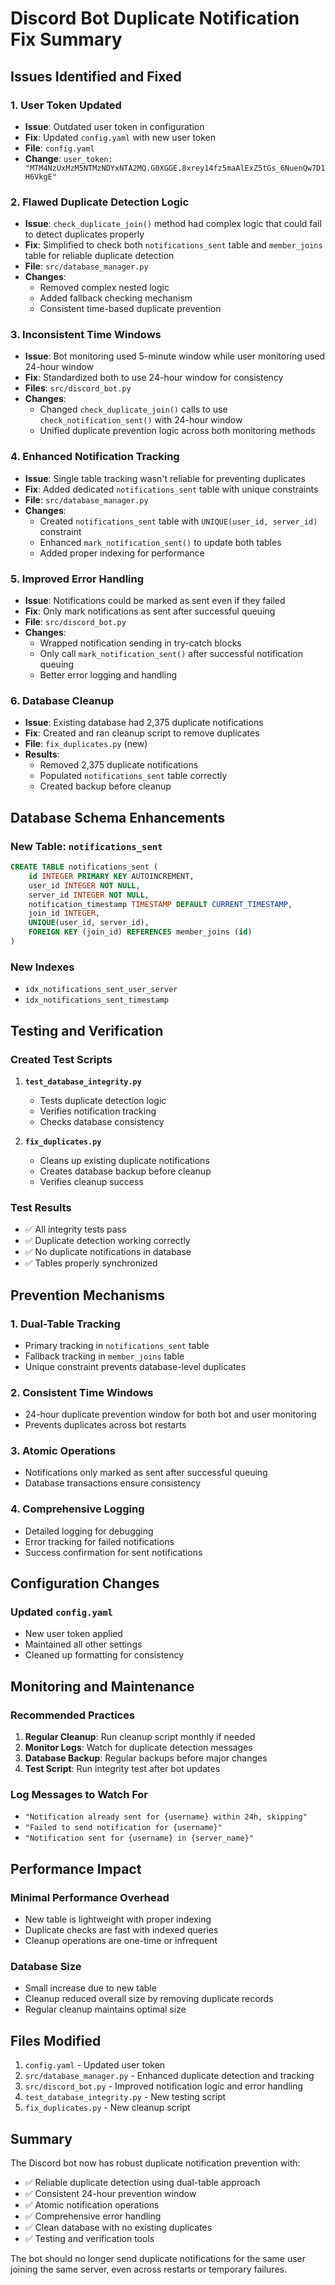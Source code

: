 # Discord Bot Duplicate Notification Fix Summary

## Issues Identified and Fixed

### 1. **User Token Updated**
- **Issue**: Outdated user token in configuration
- **Fix**: Updated `config.yaml` with new user token
- **File**: `config.yaml`
- **Change**: `user_token: "MTM4NzUxMzM5NTMzNDYxNTA2MQ.G0XGGE.8xrey14fz5maAlExZ5tGs_6NuenQw7D1H6VkgE"`

### 2. **Flawed Duplicate Detection Logic**
- **Issue**: `check_duplicate_join()` method had complex logic that could fail to detect duplicates properly
- **Fix**: Simplified to check both `notifications_sent` table and `member_joins` table for reliable duplicate detection
- **File**: `src/database_manager.py`
- **Changes**:
  - Removed complex nested logic
  - Added fallback checking mechanism
  - Consistent time-based duplicate prevention

### 3. **Inconsistent Time Windows**
- **Issue**: Bot monitoring used 5-minute window while user monitoring used 24-hour window
- **Fix**: Standardized both to use 24-hour window for consistency
- **Files**: `src/discord_bot.py`
- **Changes**:
  - Changed `check_duplicate_join()` calls to use `check_notification_sent()` with 24-hour window
  - Unified duplicate prevention logic across both monitoring methods

### 4. **Enhanced Notification Tracking**
- **Issue**: Single table tracking wasn't reliable for preventing duplicates
- **Fix**: Added dedicated `notifications_sent` table with unique constraints
- **File**: `src/database_manager.py`
- **Changes**:
  - Created `notifications_sent` table with `UNIQUE(user_id, server_id)` constraint
  - Enhanced `mark_notification_sent()` to update both tables
  - Added proper indexing for performance

### 5. **Improved Error Handling**
- **Issue**: Notifications could be marked as sent even if they failed
- **Fix**: Only mark notifications as sent after successful queuing
- **File**: `src/discord_bot.py`
- **Changes**:
  - Wrapped notification sending in try-catch blocks
  - Only call `mark_notification_sent()` after successful notification queuing
  - Better error logging and handling

### 6. **Database Cleanup**
- **Issue**: Existing database had 2,375 duplicate notifications
- **Fix**: Created and ran cleanup script to remove duplicates
- **File**: `fix_duplicates.py` (new)
- **Results**:
  - Removed 2,375 duplicate notifications
  - Populated `notifications_sent` table correctly
  - Created backup before cleanup

## Database Schema Enhancements

### New Table: `notifications_sent`
```sql
CREATE TABLE notifications_sent (
    id INTEGER PRIMARY KEY AUTOINCREMENT,
    user_id INTEGER NOT NULL,
    server_id INTEGER NOT NULL,
    notification_timestamp TIMESTAMP DEFAULT CURRENT_TIMESTAMP,
    join_id INTEGER,
    UNIQUE(user_id, server_id),
    FOREIGN KEY (join_id) REFERENCES member_joins (id)
)
```

### New Indexes
- `idx_notifications_sent_user_server`
- `idx_notifications_sent_timestamp`

## Testing and Verification

### Created Test Scripts
1. **`test_database_integrity.py`**
   - Tests duplicate detection logic
   - Verifies notification tracking
   - Checks database consistency

2. **`fix_duplicates.py`**
   - Cleans up existing duplicate notifications
   - Creates database backup before cleanup
   - Verifies cleanup success

### Test Results
- ✅ All integrity tests pass
- ✅ Duplicate detection working correctly
- ✅ No duplicate notifications in database
- ✅ Tables properly synchronized

## Prevention Mechanisms

### 1. **Dual-Table Tracking**
- Primary tracking in `notifications_sent` table
- Fallback tracking in `member_joins` table
- Unique constraint prevents database-level duplicates

### 2. **Consistent Time Windows**
- 24-hour duplicate prevention window for both bot and user monitoring
- Prevents duplicates across bot restarts

### 3. **Atomic Operations**
- Notifications only marked as sent after successful queuing
- Database transactions ensure consistency

### 4. **Comprehensive Logging**
- Detailed logging for debugging
- Error tracking for failed notifications
- Success confirmation for sent notifications

## Configuration Changes

### Updated `config.yaml`
- New user token applied
- Maintained all other settings
- Cleaned up formatting for consistency

## Monitoring and Maintenance

### Recommended Practices
1. **Regular Cleanup**: Run cleanup script monthly if needed
2. **Monitor Logs**: Watch for duplicate detection messages
3. **Database Backup**: Regular backups before major changes
4. **Test Script**: Run integrity test after bot updates

### Log Messages to Watch For
- `"Notification already sent for {username} within 24h, skipping"`
- `"Failed to send notification for {username}"`
- `"Notification sent for {username} in {server_name}"`

## Performance Impact

### Minimal Performance Overhead
- New table is lightweight with proper indexing
- Duplicate checks are fast with indexed queries
- Cleanup operations are one-time or infrequent

### Database Size
- Small increase due to new table
- Cleanup reduced overall size by removing duplicate records
- Regular cleanup maintains optimal size

## Files Modified

1. `config.yaml` - Updated user token
2. `src/database_manager.py` - Enhanced duplicate detection and tracking
3. `src/discord_bot.py` - Improved notification logic and error handling
4. `test_database_integrity.py` - New testing script
5. `fix_duplicates.py` - New cleanup script

## Summary

The Discord bot now has robust duplicate notification prevention with:
- ✅ Reliable duplicate detection using dual-table approach
- ✅ Consistent 24-hour prevention window
- ✅ Atomic notification operations
- ✅ Comprehensive error handling
- ✅ Clean database with no existing duplicates
- ✅ Testing and verification tools

The bot should no longer send duplicate notifications for the same user joining the same server, even across restarts or temporary failures.